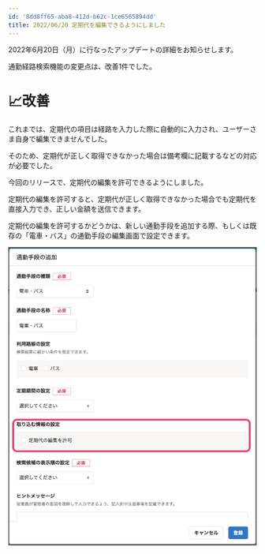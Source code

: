 ```yaml
---
id: '8dd8ff65-aba8-412d-b62c-1ce6565894dd'
title: 2022/06/20 定期代を編集できるようにしました
---
```


2022年6月20日（月）に行なったアップデートの詳細をお知らせします。

通勤経路検索機能の変更点は、改善1件でした。

# 📈改善
これまでは、定期代の項目は経路を入力した際に自動的に入力され、ユーザーさま自身で編集できませんでした。

そのため、定期代が正しく取得できなかった場合は備考欄に記載するなどの対応が必要でした。

今回のリリースで、定期代の編集を許可できるようにしました。

定期代の編集を許可すると、定期代が正しく取得できなかった場合でも定期代を直接入力でき、正しい金額を送信できます。

定期代の編集を許可するかどうかは、新しい通勤手段を追加する際、もしくは既存の「電車・バス」の通勤手段の編集画面で設定できます。

![定期代の編集許可を設定するフォーム](./commuter_pass_user_input.png)
